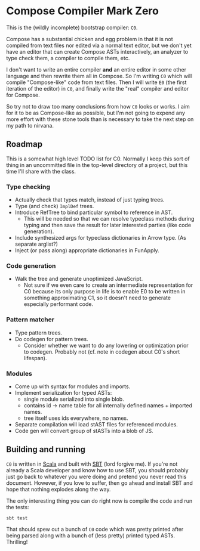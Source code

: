 # Compose Compiler Mark Zero

This is the (wildly incomplete) bootstrap compiler: `C0`.

Compose has a substantial chicken and egg problem in that it is not compiled from text files nor
edited via a normal text editor, but we don't yet have an editor that can create Compose ASTs
interactively, an analyzer to type check them, a compiler to compile them, etc.

I don't want to write an entire compiler **and** an entire editor in some other language and then
rewrite them all in Compose. So I'm writing `C0` which will compile "Compose-like" code from text
files. Then I will write `E0` (the first iteration of the editor) in `C0`, and finally write the
"real" compiler and editor for Compose.

So try not to draw too many conclusions from how `C0` looks or works. I aim for it to be as
Compose-like as possible, but I'm not going to expend any more effort with these stone tools than
is necessary to take the next step on my path to nirvana.

## Roadmap

This is a somewhat high level TODO list for C0. Normally I keep this sort of thing in an
uncommitted file in the top-level directory of a project, but this time I'll share with the class.

### Type checking

- Actually check that types match, instead of just typing trees.
- Type (and check) `ImplDef` trees.
- Introduce RefTree to bind particular symbol to reference in AST.
  - This will be needed so that we can resolve typeclass methods during typing and then save the
    result for later interested parties (like code generation).
- Include synthesized args for typeclass dictionaries in Arrow type. (As separate arglist?)
- Inject (or pass along) appropriate dictionaries in FunApply.

### Code generation

- Walk the tree and generate unoptimized JavaScript.
  - Not sure if we even care to create an intermediate representation for C0 because its only
    purpose in life is to enable E0 to be written in something approximating C1, so it doesn't
    need to generate especially performant code.

### Pattern matcher

- Type pattern trees.
- Do codegen for pattern trees.
  - Consider whether we want to do any lowering or optimization prior to codegen. Probably not
    (cf. note in codegen about C0's short lifespan).

### Modules

- Come up with syntax for modules and imports.
- Implement serialization for typed ASTs:
  - single module serialized into single blob.
  - contains id -> name table for all internally defined names + imported names.
  - tree itself uses ids everywhere, no names.
- Separate compilation will load stAST files for referenced modules.
- Code gen will convert group of stASTs into a blob of JS.

## Building and running

`C0` is written in [Scala] and built with [SBT] (lord forgive me). If you're not already a Scala
developer and know how to use SBT, you should probably just go back to whatever you were doing and
pretend you never read this document. However, if you love to suffer, then go ahead and install SBT
and hope that nothing explodes along the way.

The only interesting thing you can do right now is compile the code and run the tests:

```
sbt test
```

That should spew out a bunch of `C0` code which was pretty printed after being parsed along with a
bunch of (less pretty) printed typed ASTs. Thrilling!

[Scala]: http://www.scala-lang.org/
[SBT]: https://www.scala-sbt.org/
